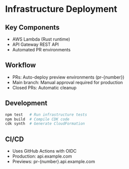 # Infrastructure Deployment

## Key Components

- AWS Lambda (Rust runtime)
- API Gateway REST API
- Automated PR environments

## Workflow

- PRs: Auto-deploy preview environments (pr-{number})
- Main branch: Manual approval required for production
- Closed PRs: Automatic cleanup

## Development

```sh
npm test   # Run infrastructure tests
npm build  # Compile CDK code
cdk synth  # Generate CloudFormation
```

## CI/CD

- Uses GitHub Actions with OIDC
- Production: api.example.com
- Previews: pr-{number}.api.example.com
